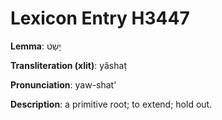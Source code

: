 # Lexicon Entry H3447

**Lemma**: יָשַׁט

**Transliteration (xlit)**: yâshaṭ

**Pronunciation**: yaw-shat'

**Description**:
a primitive root; to extend; hold out.
